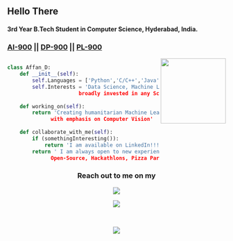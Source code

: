 ## Hello There

<!--
**sulphatet/sulphatet** is a ✨ _special_ ✨ repository because its `README.md` (this file) appears on your GitHub profile.

Here are some ideas to get you started:

- 🔭 I’m currently working on ...
- 🌱 I’m currently learning ...
- 👯 I’m looking to collaborate on ...
- 🤔 I’m looking for help with ...
- 💬 Ask me about ...
- 📫 How to reach me: ...
- 😄 Pronouns: ...
- ⚡ Fun fact: ...
-->
#### 3rd Year B.Tech Student in Computer Science, Hyderabad, India.
### [AI-900](https://www.credly.com/badges/0cea5243-6d1c-41a5-bb67-82f02f0fd873) || [DP-900](https://www.credly.com/badges/44181426-f8a4-4bf7-91ce-568e2806f08d/public_url) || [PL-900](https://www.credly.com/badges/21dff19d-9e59-447d-831c-b65b82774c1d/public_url)


<a  href="https://github.com/sulphatet">
    <img
      align="right"
      height="150em"
      src="https://github-readme-stats.vercel.app/api/top-langs/?username=sulphatet&show_icons=true&include_all_commits=true&count_private=true&layout=compact&theme=tokyonight"
    />
  </a>

```py

class Affan_D:
    def __init__(self):
        self.Languages = ['Python','C/C++','Java','MATLAB']
        self.Interests = 'Data Science, Machine Learning,
                       broadly invested in any Scientific Computing problem'
        
    def working_on(self):
        return 'Creating humanitarian Machine Learning based models,
              with emphasis on Computer Vision'
        
    def collaborate_with_me(self):
        if (somethingInteresting()):
            return 'I am available on LinkedIn!!!'
        return ' I am always open to new experiences! 
              Open-Source, Hackathlons, Pizza Parties, just hit me up'

```
### **<p align = "center">Reach out to me on my  </p>** 
<p align="center"> 
  <a href="https://www.linkedin.com/in/syed-affan-38b378216/">
    <img
      align="center"
      src="https://img.shields.io/badge/LinkedIn-0077B5?style=for-the-badge&logo=linkedin&logoColor=white"/>  
  </a>
</a>
</p>

<p align="center"> 
  <a href="https://www.kaggle.com/sulphatet/">
    <img
      align="center"
      src="https://img.shields.io/badge/Kaggle-035a7d?style=for-the-badge&logo=kaggle&logoColor=white"/>  
  </a>
</a>
</p>

<br>
<p align="center">
  <a href="https://github.com/sulphatet">
    <img
      align="center"
      src="https://github-profile-trophy.vercel.app/?username=sulphatet&theme=onedark&no-frame=true&row=1&&margin-w=20&no-bg=true"/>  
  </a>
</a>
</p>

<!--
 <p align="center">
  <a href="https://github.com/sulphatet">
    <img
      align="center"
      height="150em"
      src="https://github-readme-stats.vercel.app/api?username=sulphatet&show_icons=true&include_all_commits=true&count_private=true&theme=tokyonight"
    />
  </a>
  -->

